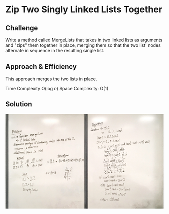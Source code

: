 # Zip Two Singly Linked Lists Together

## Challenge

Write a method called MergeLists that takes in two linked lists as arguments and "zips" them together in place, merging them so that the two list' nodes alternate in sequence in the resulting single list.

## Approach & Efficiency

This approach merges the two lists in place.

Time Complexity O(log *n*)
Space Complexity: O(1)

## Solution

![Whiteboard Planning](https://github.com/amjcurtis/data-structures-and-algorithms/blob/ll_merge/assets/linked-list-merge.jpeg)